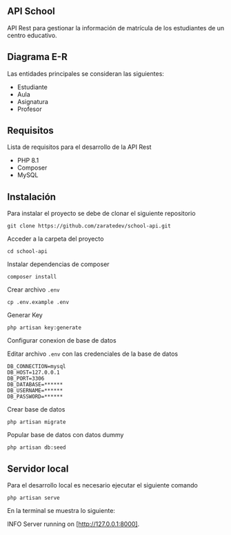 ## API School

API Rest para gestionar la información de matrícula de los estudiantes de un centro educativo.

## Diagrama E-R

Las entidades principales se consideran las siguientes:

* Estudiante
* Aula
* Asignatura
* Profesor

## Requisitos

Lista de requisitos para el desarrollo de la API Rest

- PHP 8.1
- Composer
- MySQL

## Instalación

Para instalar el proyecto se debe de clonar el siguiente repositorio

```
git clone https://github.com/zaratedev/school-api.git
```

Acceder a la carpeta del proyecto

```
cd school-api
```

Instalar dependencias de composer

```
composer install
```

Crear archivo `.env`

```
cp .env.example .env
```

Generar Key

```
php artisan key:generate
```

Configurar conexion de base de datos

Editar archivo `.env` con las credenciales de la base de datos
```
DB_CONNECTION=mysql
DB_HOST=127.0.0.1
DB_PORT=3306
DB_DATABASE=******
DB_USERNAME=******
DB_PASSWORD=******
```

Crear base de datos

```
php artisan migrate
```

Popular base de datos con datos dummy

```
php artisan db:seed
```

## Servidor local

Para el desarrollo local es necesario ejecutar el siguiente comando

```
php artisan serve
```

En la terminal se muestra lo siguiente:

INFO  Server running on [http://127.0.0.1:8000].

